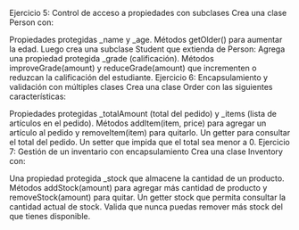 

Ejercicio 5: Control de acceso a propiedades con subclases
Crea una clase Person con:

Propiedades protegidas _name y _age.
Métodos getOlder() para aumentar la edad. Luego crea una subclase Student que extienda de Person:
Agrega una propiedad protegida _grade (calificación).
Métodos improveGrade(amount) y reduceGrade(amount) que incrementen o reduzcan la calificación del estudiante.
Ejercicio 6: Encapsulamiento y validación con múltiples clases
Crea una clase Order con las siguientes características:

Propiedades protegidas _totalAmount (total del pedido) y _items (lista de artículos en el pedido).
Métodos addItem(item, price) para agregar un artículo al pedido y removeItem(item) para quitarlo.
Un getter para consultar el total del pedido.
Un setter que impida que el total sea menor a 0.
Ejercicio 7: Gestión de un inventario con encapsulamiento
Crea una clase Inventory con:

Una propiedad protegida _stock que almacene la cantidad de un producto.
Métodos addStock(amount) para agregar más cantidad de producto y removeStock(amount) para quitar.
Un getter stock que permita consultar la cantidad actual de stock.
Valida que nunca puedas remover más stock del que tienes disponible.